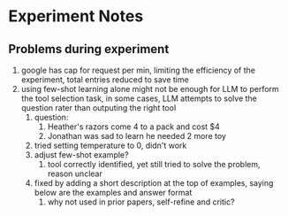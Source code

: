 # Experiment Notes

## Problems during experiment

1. google has cap for request per min, limiting the efficiency of the experiment, total entries reduced to save time
2. using few-shot learning alone might not be enough for LLM to perform the tool selection task, in some cases, LLM attempts to solve the question rater than outputing the right tool
   1. question:
      1. Heather's razors come 4 to a pack and cost $4
      2. Jonathan was sad to learn he needed 2 more toy
   2. tried setting temperature to 0, didn't work
   3. adjust few-shot example?
      1. tool correctly identified, yet still tried to solve the problem, reason unclear
   4. fixed by adding a short description at the top of examples, saying below are the examples and answer format
      1. why not used in prior papers, self-refine and critic?
